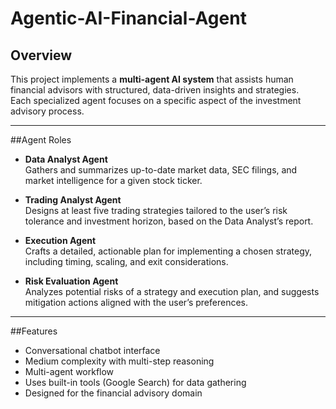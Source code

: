 # Agentic-AI-Financial-Agent

## Overview
This project implements a **multi-agent AI system** that assists human financial advisors with structured, data-driven insights and strategies.  
Each specialized agent focuses on a specific aspect of the investment advisory process.

---

##Agent Roles

- **Data Analyst Agent**  
  Gathers and summarizes up-to-date market data, SEC filings, and market intelligence for a given stock ticker.

- **Trading Analyst Agent**  
  Designs at least five trading strategies tailored to the user’s risk tolerance and investment horizon, based on the Data Analyst’s report.

- **Execution Agent**  
  Crafts a detailed, actionable plan for implementing a chosen strategy, including timing, scaling, and exit considerations.

- **Risk Evaluation Agent**  
  Analyzes potential risks of a strategy and execution plan, and suggests mitigation actions aligned with the user’s preferences.

---

##Features

- Conversational chatbot interface
- Medium complexity with multi-step reasoning
- Multi-agent workflow
- Uses built-in tools (Google Search) for data gathering
- Designed for the financial advisory domain
